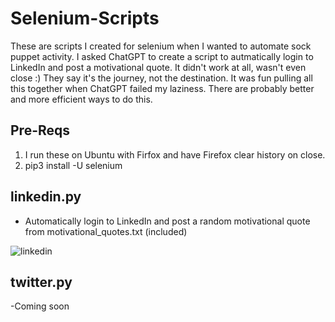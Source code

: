 # Selenium-Scripts

These are scripts I created for selenium when I wanted to automate sock puppet activity. I asked ChatGPT to create a script to autmatically login to LinkedIn and post a motivational quote. It didn't work at all, wasn't even close :)  They say it's the journey, not the destination.  It was fun pulling all this together when ChatGPT failed my laziness. There are probably better and more efficient ways to do this.

## Pre-Reqs
1. I run these on Ubuntu with Firfox and have Firefox clear history on close.
2. pip3 install -U selenium

## linkedin.py
- Automatically login to LinkedIn and post a random motivational quote from motivational_quotes.txt (included)

![linkedin](https://user-images.githubusercontent.com/119519651/229231199-000c7ba4-c112-480f-9447-a8a1a108142b.gif)


## twitter.py
-Coming soon
